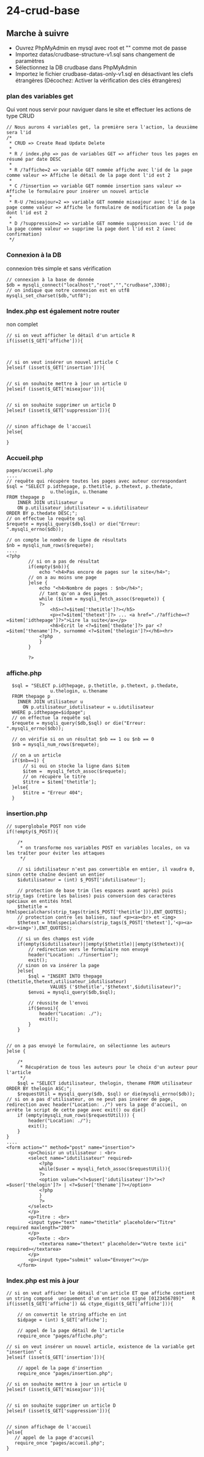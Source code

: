 # 24-crud-base
## Marche à suivre

 - Ouvrez PhpMyAdmin en mysql avec root et "" comme mot de passe
 - Importez datas/crudbase-structure-v1.sql sans changement de paramètres
 - Sélectionnez la DB crudbase dans PhpMyAdmin
 - Importez le fichier crudbase-datas-only-v1.sql en désactivant les clefs étrangères (Décochez:  Activer la vérification des clés étrangères)
 
 ### plan des variables get
 Qui vont nous servir pour naviguer dans le site et effectuer les actions de type CRUD
 
    // Nous aurons 4 variables get, la première sera l'action, la deuxième sera l'id
    /*
     * CRUD => Create Read Update Delete
     * 
     * R / index.php => pas de variables GET => afficher tous les pages en résumé par date DESC
     * 
     * R /?affiche=2 => variable GET nommée affiche avec l'id de la page comme valeur => Affiche le détail de la page dont l'id est 2
     * 
     * C /?insertion => variable GET nommée insertion sans valeur => Affiche le formulaire pour insérer un nouvel article
     * 
     * R-U /?miseajour=2 => variable GET nommée miseajour avec l'id de la page comme valeur => Affiche le formulaire de modification de la page dont l'id est 2
     * 
     * D /?suppression=2 => variable GET nommée suppression avec l'id de la page comme valeur => supprime la page dont l'id est 2 (avec confirmation)
     */
### Connexion à la DB
connexion très simple et sans vérification

    // connexion à la base de donnée
    $db = mysqli_connect("localhost","root","","crudbase",3308);
    // on indique que notre connexion est en utf8
    mysqli_set_charset($db,"utf8");
### Index.php est également notre router
non complet

    // si on veut afficher le détail d'un article R
    if(isset($_GET['affiche'])){
    
    
    
    // si on veut insérer un nouvel article C
    }elseif (isset($_GET['insertion'])){
    
    
    // si on souhaite mettre à jour un article U
    }elseif (isset($_GET['miseajour'])){
    
    
    // si on souhaite supprimer un article D
    }elseif (isset($_GET['suppression'])){
    
    
    // sinon affichage de l'accueil
    }else{
    
    }
### Accueil.php

    pages/accueil.php
    ....
    // requête qui récupère toutes les pages avec auteur correspondant
    $sql = "SELECT p.idthepage, p.thetitle, p.thetext, p.thedate, 
    				u.thelogin, u.thename 
    FROM thepage p 
    	INNER JOIN utilisateur u 
        ON p.utilisateur_idutilisateur = u.idutilisateur 
    ORDER BY p.thedate DESC;";
    // on effectue la requête sql
    $requete = mysqli_query($db,$sql) or die("Erreur: ".mysqli_errno($db));
    
    // on compte le nombre de ligne de résultats
    $nb = mysqli_num_rows($requete);
    ....
    <?php
            // si on a pas de résultat
            if(empty($nb)){
                echo "<h4>Pas encore de pages sur le site</h4>";
            // on a au moins une page
            }else {
                echo "<h4>Nombre de pages : $nb</h4>";
                // tant qu'on a des pages
                while ($item = mysqli_fetch_assoc($requete)) {
                ?>
                    <h5><?=$item['thetitle']?></h5>
                    <p><?=$item['thetext']?> ... <a href="./?affiche=<?=$item['idthepage']?>">Lire la suite</a></p>
                    <h6>Ecrit le <?=$item['thedate']?> par <?=$item['thename']?>, surnommé <?=$item['thelogin']?></h6><hr>
                <?php
                }
            }
    
            ?>
### affiche.php
              
      $sql = "SELECT p.idthepage, p.thetitle, p.thetext, p.thedate, 
      				u.thelogin, u.thename 
      FROM thepage p 
      	INNER JOIN utilisateur u 
          ON p.utilisateur_idutilisateur = u.idutilisateur 
      WHERE p.idthepage=$idpage";
      // on effectue la requête sql
      $requete = mysqli_query($db,$sql) or die("Erreur: ".mysqli_errno($db));
      
      // on vérifie si on un résultat $nb == 1 ou $nb == 0
      $nb = mysqli_num_rows($requete);
      
      // on a un article
      if($nb==1) {
          // si oui on stocke la ligne dans $item
          $item =  mysqli_fetch_assoc($requete);
          // on récupère le titre
          $titre = $item['thetitle'];
      }else{
          $titre = "Erreur 404";
      }
                
 ### insertion.php       
 
    // superglobale POST non vide
    if(!empty($_POST)){
    
        /*
         * on transforme nos variables POST en variables locales, on va les traîter pour éviter les attaques
         */
    
        // si idutilisateur n'est pas convertible en entier, il vaudra 0, sinon cette chaîne devient un entier
        $idutilisateur = (int) $_POST['idutilisateur'];
    
        // protection de base trim (les espaces avant après) puis strip_tags (retire les balises) puis conversion des caractères spéciaux en entités html
        $thetitle = htmlspecialchars(strip_tags(trim($_POST['thetitle'])),ENT_QUOTES);
        // protection contre les balises, sauf <p><a><br> et <img>
        $thetext = htmlspecialchars(strip_tags($_POST['thetext'],'<p><a><br><img>'),ENT_QUOTES);
    
        // si un des champs est vide
        if(empty($idutilisateur)||empty($thetitle)||empty($thetext)){
            // redirection vers le formulaire non envoyé
            header("Location: ./?insertion");
            exit();
        // sinon on va insérer la page
        }else{
            $sql = "INSERT INTO thepage (thetitle,thetext,utilisateur_idutilisateur) 
                    VALUES ('$thetitle','$thetext',$idutilisateur)";
            $envoi = mysqli_query($db,$sql);
    
            // réussite de l'envoi
            if($envoi){
                header("Location: ./");
                exit();
            }
        }
    
    
    // on a pas envoyé le formulaire, on sélectionne les auteurs
    }else {
    
        /*
         * Récupération de tous les auteurs pour le choix d'un auteur pour l'article
         */
        $sql = "SELECT idutilisateur, thelogin, thename FROM utilisateur ORDER BY thelogin ASC;";
        $requestUtil = mysqli_query($db, $sql) or die(mysqli_errno($db));
    // si on a pas d'utilisateur, on ne peut pas insérer de page, redirection avec header("Location: ./") vers la page d'accueil, on arrête le script de cette page avec exit() ou die()
        if (empty(mysqli_num_rows($requestUtil))) {
            header("Location: ./");
            exit();
        }
    }
    ....
    <form action="" method="post" name="insertion">
            <p>Choisir un utilisateur : <br>
            <select name="idutilisateur" required>
                <?php
                while($user = mysqli_fetch_assoc($requestUtil)){
                ?>
                <option value="<?=$user['idutilisateur']?>"><?=$user['thelogin']?> | <?=$user['thename']?></option>
                <?php
                }
                ?>
            </select>
            </p>
            <p>Titre : <br>
            <input type="text" name="thetitle" placeholder="Titre" required maxlength="200">
            </p>
            <p>Texte : <br>
                <textarea name="thetext" placeholder="Votre texte ici" required></textarea>
            </p>
            <p><input type="submit" value="Envoyer"></p>
        </form>
### Index.php est mis à jour

    // si on veut afficher le détail d'un article ET que affiche contient un string composé  uniquement d'un entier non signé [0123456789]*   R
    if(isset($_GET['affiche']) && ctype_digit($_GET['affiche'])){
    
        // on convertit le string affiche en int
        $idpage = (int) $_GET['affiche'];
    
        // appel de la page détail de l'article
        require_once "pages/affiche.php";
    
    // si on veut insérer un nouvel article, existence de la variable get "insertion" C
    }elseif (isset($_GET['insertion'])){
    
        // appel de la page d'insertion
        require_once "pages/insertion.php";
    
    // si on souhaite mettre à jour un article U
    }elseif (isset($_GET['miseajour'])){
    
    
    // si on souhaite supprimer un article D
    }elseif (isset($_GET['suppression'])){
    
    
    // sinon affichage de l'accueil
    }else{
       // appel de la page d'accueil
       require_once "pages/accueil.php";
    }
           